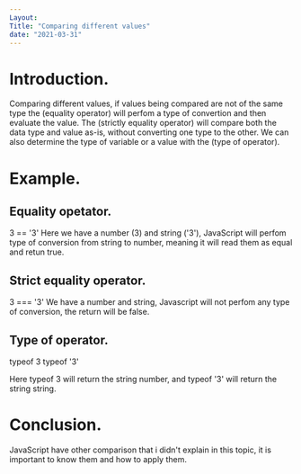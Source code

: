 ```yaml
---
Layout:
Title: "Comparing different values"
date: "2021-03-31"
---
```


# Introduction.

 Comparing different values, if values being compared are not of the same type the (equality operator) will perfom a type of convertion and then evaluate the value. The (strictly equality operator) will compare both the data type and value as-is, without converting one type to the other. We can also determine the type of variable or a value with the (type of operator).

 # Example.

 ## Equality opetator.
 
 3 == '3' Here we have a number (3) and string ('3'), JavaScript will perfom type of conversion from string to number, meaning it will read them as equal and retun true.

## Strict equality operator.

3 === '3' We have a number and string, Javascript will not perfom any type of conversion, the return will be false.

## Type of operator.

typeof 3
typeof '3' 

Here typeof 3 will return the string number, and typeof '3' will return the string string. 

# Conclusion.

JavaScript have other comparison that i didn't explain in this topic, it is important to know them and how to apply them.